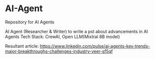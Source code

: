 # AI-Agent
Repository for AI Agents

AI Agent (Researcher & Writer) to write a pst about advancements in AI Agents 
Tech Stack: CrewAI, Open LLM(Mixtral 8B model)

Resultant article: 
https://www.linkedin.com/pulse/ai-agents-key-trends-major-breakthroughs-challenges-industry-veer-sf5qf
